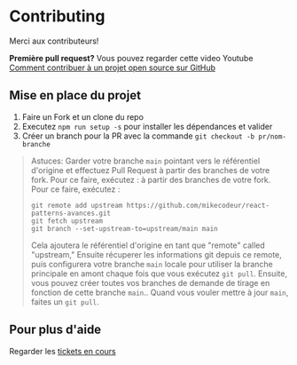 # Contributing

Merci aux contributeurs!

**Première pull request?** Vous pouvez regarder cette video Youtube [Comment contribuer à un projet open source sur GitHub][pullreqyoutube]

## Mise en place du projet

1.  Faire un Fork et un clone du repo
2.  Executez `npm run setup -s` pour installer les dépendances et valider
3.  Créer un branch pour la PR avec la commande `git checkout -b pr/nom-branche`

> Astuces: Garder votre branche `main` pointant vers le référentiel d'origine et effectuez Pull Request à partir des branches de votre fork. Pour ce faire, exécutez :
> à partir des branches de votre fork. Pour ce faire, exécutez :  
>
> ```
> git remote add upstream https://github.com/mikecodeur/react-patterns-avances.git
> git fetch upstream
> git branch --set-upstream-to=upstream/main main
> ```
>
> Cela ajoutera le référentiel d'origine en tant que "remote" called "upstream," Ensuite
> récuperer  les informations git depuis ce remote, puis configurera votre branche `main` locale pour utiliser la branche principale en amont chaque fois que vous exécutez `git pull`. 
> Ensuite, vous pouvez créer toutes vos branches de demande de tirage en fonction de cette branche `main`..
> Quand vous vouler mettre à jour `main`, faites un `git pull`.


## Pour plus d'aide

Regarder les [tickets en cours][issues]


[pullreqyoutube]:
  https://www.youtube.com/watch?v=waEb2c9NDL8
[issues]: https://github.com/mikecodeur/react-patterns-avances/issues
